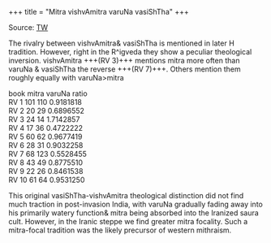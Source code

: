 +++
title = "Mitra vishvAmitra varuNa vasiShTha"
+++

Source: [TW](https://twitter.com/blog_supplement/status/1742440573909254153)

The rivalry between vishvAmitra& vasiShTha is mentioned in later H tradition. However, right in the R^igveda they show a peculiar theological inversion. vishvAmitra +++(RV 3)+++ mentions mitra more often than varuNa & vasiShTha the reverse +++(RV 7)+++. Others mention them roughly equally with varuNa>mitra 

book  mitra varuNa ratio  
RV 1 101 110 0.9181818  
RV 2 20 29 0.6896552  
RV 3 24 14 1.7142857  
RV 4 17 36 0.4722222  
RV 5 60 62 0.9677419  
RV 6 28 31 0.9032258  
RV 7 68 123 0.5528455  
RV 8 43 49 0.8775510  
RV 9 22 26 0.8461538  
RV 10 61 64 0.9531250



This original vasiShTha-vishvAmitra theological distinction did not find much traction in post-invasion India, with varuNa gradually fading away into his primarily watery function& mitra being absorbed into the Iranized saura cult. However, in the Iranic steppe we find greater mitra focality. Such a mitra-focal tradition was the likely precursor of western mithraism.
